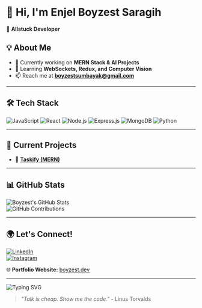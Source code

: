 # 👋 Hi, I'm **Enjel Boyzest Saragih**  
🚀 **Allstuck Developer**  

## 💡 About Me  
- 🔭 Currently working on **MERN Stack & AI Projects**  
- 🌱 Learning **WebSockets, Redux, and Computer Vision**  
- 📫 Reach me at **boyzestsumbayak@gmail.com**  

---

## 🛠 Tech Stack  
![JavaScript](https://img.shields.io/badge/-JavaScript-F7DF1E?logo=javascript&logoColor=white&style=for-the-badge)
![React](https://img.shields.io/badge/-React-61DAFB?logo=react&logoColor=white&style=for-the-badge)
![Node.js](https://img.shields.io/badge/-Node.js-339933?logo=node.js&logoColor=white&style=for-the-badge)
![Express.js](https://img.shields.io/badge/-Express.js-000000?logo=express&logoColor=white&style=for-the-badge)
![MongoDB](https://img.shields.io/badge/-MongoDB-47A248?logo=mongodb&logoColor=white&style=for-the-badge)
![Python](https://img.shields.io/badge/-Python-3776AB?logo=python&logoColor=white&style=for-the-badge)

---

## 🚀 Current Projects  
- 🔗 [**Taskify (MERN)**](https://github.com/Boyzest-Saragih/Taskify)  

---

## 📊 GitHub Stats  
![Boyzest's GitHub Stats](https://github-readme-stats.vercel.app/api?username=Boyzest-Saragih&show_icons=true&theme=tokyonight)  
![GitHub Contributions](https://github-profile-summary-cards.vercel.app/api/cards/profile-details?username=Boyzest-Saragih&theme=github_dark)  

---

## 🌍 Let's Connect!  
[![LinkedIn](https://img.shields.io/badge/-LinkedIn-0077B5?logo=linkedin&logoColor=white&style=for-the-badge)](https://www.linkedin.com/in/enjel-boyzest-saragih-506a68293/)  
[![Instagram](https://img.shields.io/badge/-Instagram-E4405F?logo=instagram&logoColor=white&style=for-the-badge)](https://www.instagram.com/boyzest.sr/)  

🌐 **Portfolio Website:** [boyzest.dev](https://boyzest.dev)  

---

![Typing SVG](https://readme-typing-svg.herokuapp.com?color=%2336BCF7&lines=Welcome+to+my+GitHub!;I+am+a+Fullstack+Developer;I+love+coding+and+AI!;Tapi+boong)  

> *"Talk is cheap. Show me the code."* - Linus Torvalds  
